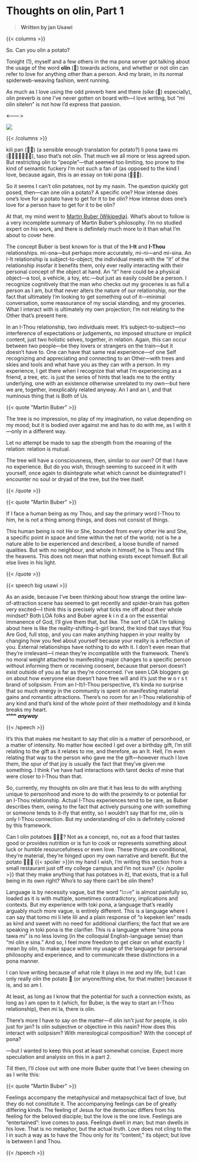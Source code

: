 # Thoughts on olin, Part 1

<link rel="stylesheet" href="/css_overrides/light.css">

>  **Written by jan Usawi**

{{< columns >}}

So. Can you olin a potato?

Tonight <a class="ptr">(1)</a>, myself and a few others in the ma pona server got talking about the usage of the word **olin** (<span class="conlang" style="font-size:1em">󱥅</span>) towards actions, and whether or not olin can refer to love for anything other than a person. And my brain, in its normal spiderweb-weaving fashion, went running. 

As much as I love using the odd preverb here and there (sike (<span class="conlang" style="font-size:1em">**󱥜**</span>) especially), olin preverb is one I’ve never gotten on board with—I love writing, but “mi olin sitelen” is not how I’d express that passion.

<--->

<img src="/other/olinpotato.png">

{{< /columns >}}

kili pan (<span class="conlang" style="font-size:1em">**󱤚󱥋**</span>) (a sensible enough translation for potato?) li pona tawa mi (<span class="conlang" style="font-size:1em">󱤴󱥅󱥠󱤧󱥔󱥩󱤴</span>), taso that’s not olin. That much we all more or less agreed upon. But restricting olin to “people”—that seemed too limiting, too prone to the kind of semantic fuckery I’m not such a fan of (as opposed to the kind I love, because again, this is an essay on toki pona (<span class="conlang" style="font-size:1em">󱥬󱦖󱥔</span>). 

So it seems I can’t olin potatoes, not by my nasin. The question quickly got posed, then—can one olin a potato? A specific one? How intense does one’s love for a potato have to get for it to be olin? How intense does one’s love for a person have to get for it to be olin?

At that, my mind went to [Martin Buber (Wikipedia)](https://en.wikipedia.org/wiki/Martin_Buber). What’s about to follow is a very incomplete summary of Martin Buber’s philosophy. I’m no studied expert on his work, and there is definitely much more to it than what I’m about to cover here. 

The concept Buber is best known for is that of the **I-It** and **I-Thou** relationships. mi-ona—but perhaps more accurately, mi-ni—and mi-sina. An I-It relationship is subject-to-object; the individual meets with the “it” of the relationship insofar it benefits them, only ever really interacting with their personal concept of the object at hand. An “it” here could be a physical object—a tool, a vehicle, a toy, etc.—but just as easily could be a person. I recognize cognitively that the man who checks out my groceries is as full a person as I am, but that never alters the nature of our relationship, nor the fact that ultimately I’m looking to get something out of it—minimal conversation, some reassurance of my social standing, and my groceries. What I interact with is ultimately my own projection; I’m not relating to the Other that’s present here. 

In an I-Thou relationship, two individuals meet. It’s subject-to-subject—no interference of expectations or judgements, no imposed structure or implicit content, just two holistic selves, together, in relation. Again, this can occur between two people—be they lovers or strangers on the train—but it doesn’t have to. One can have that same real experience—of one Self recognizing and appreciating and connecting to an Other—with trees and skies and tools and what have you as they can with a person. In my experience, I get there when I recognize that what I’m experiencing as a friend, a tree, etc. is just the series of hints that leads me to the entity underlying, one with an existence otherwise unrelated to my own—but here we are, together, inexplicably related anyway. An I and an I, and that numinous thing that is Both of Us.

{{< quote "Martin Buber" >}}

The tree is no impression, no play of my imagination, no value depending on my mood; but it is bodied over against me and has to do with me, as I with it—only in a different way.

Let no attempt be made to sap the strength from the meaning of the relation: relation is mutual.

The tree will have a consciousness, then, similar to our own? Of that I have no experience. But do you wish, through seeming to succeed in it with yourself, once again to disintegrate what which cannot be disintegrated? I encounter no soul or dryad of the tree, but the tree itself.

{{< /quote >}}

{{< quote "Martin Buber" >}}

If I face a human being as my Thou, and say the primary word I-Thou to him, he is not a thing among things, and does not consist of things.

This human being is not He or She, bounded from every other He and She, a specific point in space and time within the net of the world; not is he a nature able to be experienced and described, a loose bundle of named qualities. But with no neighbour, and whole in himself, he is Thou and fills the heavens. This does not mean that nothing exists except himself. But all else lives in his light.

{{< /quote >}}

{{< speech big usawi >}}

As an aside, because I’ve been thinking about how strange the online law-of-attraction scene has seemed to get recently and spider-brain has gotten very excited—I think this is precisely what ticks me off about their whole mindset? Both LOA folks and Buber agree k i n d a on the essential immanence of God, I’ll give them that, but like. The sort of LOA I’m talking about here is like the reality-shifting-it-girl brand, the kind that says that You Are God, full stop, and you can make anything happen in your reality by changing how you feel about yourself because your reality is a reflection of you. External relationships have nothing to do with it. I don’t even mean that they’re irrelevant—I mean they’re incompatible with the framework. There’s no moral weight attached to manifesting major changes to a specific person without informing them or receiving consent, because that person doesn’t exist outside of you as far as they’re concerned. I’ve seen LOA bloggers go on about how everyone else doesn’t have free will and it’s just the w o r s t brand of solipsism. From an I-It/I-Thou perspective, it’s kinda no surprise that so much energy in the community is spent on manifesting material gains and romantic attractions. There’s no room for an I-Thou relationship of any kind and that’s kind of the whole point of their methodology and it kinda breaks my heart. </br>**ᵃʰᵉᵐ** ***anyway***

{{< /speech >}}

It’s this that makes me hesitant to say that olin is a matter of personhood, or a matter of intensity. No matter how excited I get over a birthday gift, I’m still relating to the gift as it relates to me, and therefore, as an It. Hell, I’m even relating that way to the person who gave me the gift—however much I love them, the spur of that joy is usually the fact that they’ve given me something. I think I’ve have had interactions with tarot decks of mine that were closer to I-Thou than that.

So, currently, my thoughts on olin are that it has less to do with anything unique to personhood and more to do with the proximity to or potential for an I-Thou relationship. Actual I-Thou experiences tend to be rare, as Buber describes them, owing to the fact that actively pursuing one with something or someone tends to it-ify that entity, so I wouldn’t say that for me, olin is only I-Thou connection. But my understanding of olin is definitely colored by this framework. 

Can I olin potatoes 🥔🥔🥔? Not as a concept, no, not as a food that tastes good or provides nutrition or is fun to cook or represents something about luck or humble resourcefulness or even love. These things are conditional, they’re material, they’re hinged upon my own narrative and benefit. But the potato 🫱🥔🫲 {{< spoiler >}}in my hand I wish, I’m writing this section from a small restaurant just off my college campus and I’m not sure? {{< /spoiler >}} that they make anything that has potatoes in it), that exists, that is a full being in its own right? Who’s to say there can’t be olin there?

Language is by necessity vague, but the word "<span style="color:#713838">l</span><span style="color:#547138">o</span><span style="color:#387171">v</span><span style="color:#543871">e</span>" is almost painfully so, loaded as it is with multiple, sometimes contradictory, implications and contexts. But my experience with toki pona, a language that’s readily arguably much more vague, is entirely different. This is a language where I can say that tomo mi li lete lili and a plain response of “o kepeken len” reads as kind and sweet with no need for additional clarifiers; the fact that we are speaking in toki pona is the clarifier. This is a language where “sina pona tawa mi” is no less loving (in the colloquial English-language sense) than “mi olin e sina.” And so, I feel more freedom to get clear on what exactly I mean by olin, to make space within my usage of the language for personal philosophy and experience, and to communicate these distinctions in a pona manner.

I can love writing because of what role it plays in me and my life, but I can only really olin the potato 🥔 (or anyone/thing else, for that matter) because it is, and so am I. 

At least, as long as I know that the potential for such a connection exists, as long as I am open to it (which, for Buber, is the way to start an I-Thou relationship), then mi la, there is olin. 

There’s more I have to say on the matter—if olin isn’t just for people, is olin just for jan? Is olin subjective or objective in this nasin? How does this interact with solipsism? With mereological composition? With the concept of pona?

—but I wanted to keep this post at least somewhat concise. Expect more speculation and analysis on this in a part 2.

Till then, I’ll close out with one more Buber quote that I’ve been chewing on as I write this:

{{< quote "Martin Buber" >}}

Feelings accompany the metaphysical and metapsychical fact of love, but they do not constitute it. The accompanying feelings can be of greatly differing kinds. The feeling of Jesus for the demoniac differs from his feeling for the beloved disciple; but the love is the one love. Feelings are “entertained”: love comes to pass. Feelings dwell in man; but man dwells in his love. That is no metaphor, but the actual truth. Love does not cling to the I in such a way as to have the Thou only for its “content,” its object; but love is between I and Thou.

{{< /speech >}}

<ol hidden id="footnotes">
<li>as of starting to write this, I’ve just crossed over into August 29th, 2022</li>
</ol>